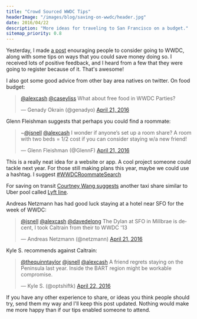 ```yaml
---
title: "Crowd Sourced WWDC Tips"
headerImage: "/images/blog/saving-on-wwdc/header.jpg"
date: 2016/04/22
description: "More ideas for traveling to San Francisco on a budget."
sitemap_priority: 0.8
---
```


Yesterday, I made [a post](/saving-on-wwdc) enouraging people to consider going 
to WWDC, along with some tips on ways that you could save money doing so. I received
lots of positive feedback, and I heard from a few that they were going to register 
because of it. That's awesome!

I also got some good advice from other bay area natives on twitter. On food budget:

<blockquote class="twitter-tweet" data-lang="en"><p lang="en" dir="ltr"><a href="https://twitter.com/alexcash">@alexcash</a> <a href="https://twitter.com/caseyliss">@caseyliss</a> What about free food in WWDC Parties?</p>&mdash; Genady Okrain (@genadyo) <a href="https://twitter.com/genadyo/status/723185729354891266">April 21, 2016</a></blockquote>
<script async src="//platform.twitter.com/widgets.js" charset="utf-8"></script>

Glenn Fleishman suggests that perhaps you could find a roommate:

<blockquote class="twitter-tweet" data-lang="en"><p lang="en" dir="ltr">~<a href="https://twitter.com/jsnell">@jsnell</a> <a href="https://twitter.com/alexcash">@alexcash</a> I wonder if anyone’s set up a room share? A room with two beds = 1/2 cost if you can consider staying w/a new friend!</p>&mdash; Glenn Fleishman (@GlennF) <a href="https://twitter.com/GlennF/status/723187360981090306">April 21, 2016</a></blockquote>

This is a really neat idea for a website or app. A cool project someone could tackle next year.
For those still making plans this year, maybe we could use a hashtag. I suggest 
[#WWDCRoommateSearch](https://twitter.com/search?f=tweets&q=%23WWDCRoommateSearch&src=typd)

For saving on transit [Courtney Wang suggests](https://twitter.com/CKWang/status/723191557134766080)
another taxi share similar to Uber pool called [Lyft line](https://www.lyft.com/line).

Andreas Netzmann has had good luck staying at a hotel near SFO for the week of WWDC:

<blockquote class="twitter-tweet" data-lang="en"><p lang="en" dir="ltr"><a href="https://twitter.com/jsnell">@jsnell</a> <a href="https://twitter.com/alexcash">@alexcash</a> <a href="https://twitter.com/davedelong">@davedelong</a> The Dylan at SFO in Millbrae is decent, I took Caltrain from their to WWDC &#39;13</p>&mdash; Andreas Netzmann (@netzmann) <a href="https://twitter.com/netzmann/status/723208621455237121">April 21, 2016</a></blockquote>

Kyle S. recommends against Caltrain:

<blockquote class="twitter-tweet" data-lang="en"><p lang="en" dir="ltr"><a href="https://twitter.com/thequinntaylor">@thequinntaylor</a> <a href="https://twitter.com/jsnell">@jsnell</a> <a href="https://twitter.com/alexcash">@alexcash</a> A friend regrets staying on the Peninsula last year. Inside the BART region might be workable compromise.</p>&mdash; Kyle S. (@optshiftk) <a href="https://twitter.com/optshiftk/status/723390406327586817">April 22, 2016</a></blockquote>

If you have any other experience to share, or ideas you think people should try, 
send them my way and I'll keep this post updated. Nothing would make me more happy 
than if our tips enabled someone to attend.